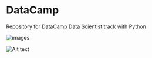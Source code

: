 # DataCamp
Repository for DataCamp Data Scientist track with Python


![images](https://github.com/EmeagwaliNg/DataCamp_Data_Scientist/assets/117523274/79c5502c-24e9-4492-b1b6-0aa473605c11)


<img
  src="https://encrypted-tbn0.gstatic.com/images?q=tbn:ANd9GcQWAGWXLsCmn5SFDPuvaiHxcmL6hoFX6dh_FDBIgjFot2_rBlbZV-_CU_qTD3kQG2dFLfI&usqp=CAU"
  alt="Alt text"
  title="Optional title"
  style="display: inline-block; margin: 0 auto; max-width: 300px">
